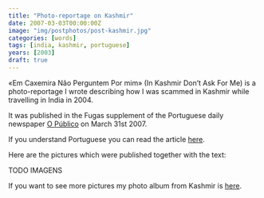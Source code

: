```yaml
---
title: "Photo-reportage on Kashmir"
date: 2007-03-03T00:00:00Z
image: "img/postphotos/post-kashmir.jpg"
categories: [words]
tags: [india, kashmir, portuguese]
years: [2003]
draft: true
---
```


«Em Caxemira Não Perguntem Por mim» (In Kashmir Don’t Ask For Me) is a photo-reportage I wrote describing how I was scammed in Kashmir while travelling in India in 2004.
<!--more-->

It was published in the Fugas supplement of the Portuguese daily newspaper [O Público][1] on March 31st 2007.

If you understand Portuguese you can read the article [here][2].

Here are the pictures which were published together with the text:

TODO IMAGENS

If you want to see more pictures my photo album from Kashmir is [here][3].

[1]: http://www.publico.pt/
[2]: /pdf/caxemira-nuno_godinho-2007.pdf
[3]: TODO